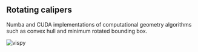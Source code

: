 ## Rotating calipers
Numba and CUDA implementations of computational geometry
algorithms such as convex hull and minimum rotated bounding box.

![vispy](images/animation.gif)
